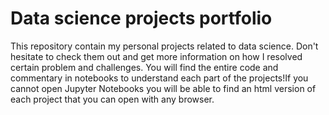 # Data science projects portfolio

This repository contain my personal projects related to data science. Don't hesitate to check them out and get more information on how I resolved certain problem and challenges. You will find the entire code and commentary in notebooks to understand each part of the projects!If you cannot open Jupyter Notebooks you will be able to find an html version of each project that you can open with any browser.

